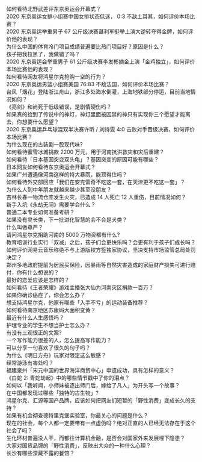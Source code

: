 如何看待北野武差评东京奥运会开幕式？  
2020 东京奥运女排小组赛中国女排状态低迷， 0:3 不敌土耳其，如何评价本场比赛？  
2020 东京奥运举重男子 67 公斤级决赛谌利军挺举上演大逆转夺得金牌，如何评价他的表现？  
为什么中国的体育冷门项目成绩普遍要比热门项目好？原因是什么？  
孩子把我拉黑了，我做错了吗？  
2020 东京奥运会举重男子 61 公斤级决赛李发彬摘金上演「金鸡独立」，如何评价本场比赛他的表现？  
如何看待网友将鸿星尔克抢购一空的行为？  
2020 东京奥运男篮小组赛美国 76:83 不敌法国，如何评价本场比赛？  
台风「烟花」登陆浙江舟山，浙江多处海水倒灌，上海地铁部分停运，目前当地情况如何？  
《亮剑》和尚死于低级错误，是剧情硬伤吗？  
如果真的捡到了传说中的神灯，神灯里面被囚禁的神只有实现你三个愿望才能离去，你想要什么愿望？  
2020 东京奥运乒乓球混双半决赛许昕 / 刘诗雯 4:0 击败对手晋级决赛，如何评价本场比赛？  
为什么现在的古装剧一股现代味?  
如何看待蜜雪冰城捐款 2200 万元，用于河南抗洪救灾和灾后重建？  
如何看待「日本基因突变双头龟」？基因突变的原因可能有哪些？  
日本网友如何看待东京奥运会开幕式？  
如果广州遭遇像河南这样的特大暴雨，能顶得住吗？  
如何看待外交部回应「我们在安克雷奇不吃这一套，在天津更不吃这一套」？  
为什么人到中年朋友就越来越少甚至没朋友？  
吉林长春一物流仓库发生火灾，已造成 14 人死亡 12 人重伤，目前情况如何？  
新手入坑《永劫无间》需要学会什么？  
普通二本专业如何准备考研？  
如果没有灵长类，下一批进化智慧的会不会是犬类？  
什么叫做尊严？  
请问鸿星尔克捐助河南的 5000 万物资都有什么?  
教育培训行业实行「双减」之后，孩子们会更快乐吗？会更有利于孩子们成长吗？  
如何评价网易云音乐称绝不与上游版权方签独家协议，坚决支持市场监管总局处罚决定？  
郑州多地政府提前为居民买保险，因暴雨等自然灾害造成的家庭财产损失可进行赔付，你有什么想说的？  
最好的恋爱应该是怎样的？  
如何看待《王者荣耀》游戏主播张大仙为河南灾区捐款一百万？  
如果你确诊癌症了，你会怎么办？  
想支持鸿星尔克，他家有哪些「入手不亏」的运动装备推荐？  
如何看待南京地区苏康码大面积变黄？  
最近有什么人生感悟吗？  
护理专业的学生不想当护士怎么办？  
有没有三观很正的文案?  
一个写作能力很差的人，怎么提高写作能力？  
可以分享一句喜欢了很久的句子吗？  
为什么《明日方舟》玩家对限定这么敏感？  
经常游泳有害处吗？  
福建泉州「宋元中国的世界海洋商贸中心」申遗成功，具有怎样的意义？  
《白蛇 2: 青蛇劫起》中的哪些情节戳中了你的泪点？  
如何以「我听闻，小师妹被逐出师门后，嫁给了凡人」为开头写一个故事？  
在中国都发现过哪些「独特的古生物」?  
鸿星尔克、汇源等国产品牌，应该如何把网友们短暂的「野性消费」变成长久的支持？  
如果有机会彻查德特里克堡实验室，你最关心的问题是什么？  
现在的社会，每个人都一定要带有一点虚伪吗？绝对正直的人已经无法存在于这个社会了吗？  
生化环材普遍没人干，而都往计算机金融，是否会对国家外来发展埋下隐患？  
大家对国货品牌的「野性消费」，反映出大众的一种什么心理？  
长沙有哪些深藏不露的餐馆？  
